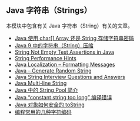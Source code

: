 ## Java 字符串（Strings）

本模块中包含有关 Java 字符串（String）有关的文章。

- [Java 使用 char[] Array 还是 String 存储字符串密码](https://www.ossez.com/t/java-char-array-string/14015)
- [Java 9 中的字符串（String）压缩](https://www.ossez.com/t/java-9-string/14024)
- [String Not Empty Test Assertions in Java](https://www.baeldung.com/java-assert-string-not-empty)
- [String Performance Hints](https://www.baeldung.com/java-string-performance)
- [Java Localization – Formatting Messages](https://www.baeldung.com/java-localization-messages-formatting)
- [Java – Generate Random String](https://www.baeldung.com/java-random-string)
- [Java String Interview Questions and Answers](https://www.baeldung.com/java-string-interview-questions)
- [Java Multi-line String](https://www.baeldung.com/java-multiline-string)
- [Java 中的 String Pool 简介](https://www.ossez.com/t/java-string-pool/14017)
- [Java “constant string too long” 编译错误](https://www.ossez.com/t/java-constant-string-too-long/14048)
- [Java 对象如何安全的 toString](https://www.ossez.com/t/java-tostring/14000)
- [编程常用的几种字符编码](https://www.ossez.com/t/topic/14022)

